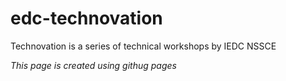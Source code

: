 # edc-technovation
Technovation is a series of technical workshops by IEDC NSSCE 

_This page is created using githug pages_
